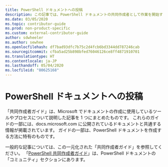 ```yaml
---
title: PowerShell ドキュメントへの投稿
description: この記事では、PowerShell ドキュメントの共同作成者として作業を開始する方法の概要を説明します。
ms.date: 03/05/2020
ms.topic: contributor-guide
ms.prod: non-product-specific
ms.custom: external-contributor-guide
author: sdwheeler
ms.author: sewhee
ms.openlocfilehash: df7bad93dfc7b75c2d4fcb6bd3344dd787246cab
ms.sourcegitcommit: cfba5ad25b898bfed76046126ce8ff4871910701
ms.translationtype: HT
ms.contentlocale: ja-JP
ms.lasthandoff: 05/04/2020
ms.locfileid: "80625168"
---
```

# <a name="contributing-to-powershell-documentation"></a>PowerShell ドキュメントへの投稿

「共同作成者ガイド」は、Microsoft でドキュメントの作成に使用しているツールやプロセスについて説明した記事を 1 つにまとめたものです。 これらのガイドの一部には、docs.microsoft.com に公開されているドキュメントと共通する情報が掲載されています。 ガイドの一部は、PowerShell ドキュメントを作成する方法に特有のものです。

一般的な記事については、この一元化された「共同作成者ガイド」を参照してください。 「[PowerShell 共同作成者ガイド](/powershell/scripting/community/contributing/overview)」は、PowerShell ドキュメントの「コミュニティ」セクションにあります。
